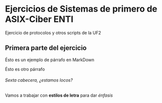 # Ejercicios de Sistemas de primero de ASIX-Ciber ENTI

Ejercicio de protocolos y otros scripts de la UF2

## Primera parte del ejercicio

Ésto es un ejemplo de párrafo en MarkDown

Ésto es otro párrafo

###### Sexta cabecera, ¿estamos locos?

Vamos a trabajar con **estilos de letra** para dar *énfasis*
